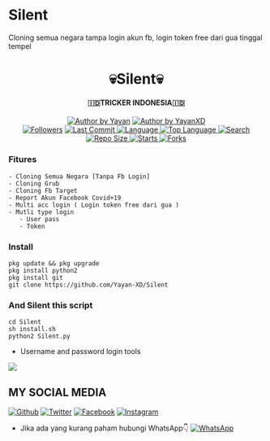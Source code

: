 # Silent
Cloning semua negara tampa login akun fb,  login token free dari gua tinggal tempel
<h1 align="center">
    💀Silent💀
</h1>
<h4 align="center">
  🇮🇩TRICKER INDONESIA🇮🇩
</h4>
<p align="center">
<a href="#"><img title="Author by Yayan" src="https://img.shields.io/badge/Coded%20By-YayanXD-brightgreen?"></a>
<a href="#"><img title="Author by YayanXD" src="https://img.shields.io/badge/Code%20-python2.7-blue?"></a>
<br>
<a href="https://github.com/Yayan-XD/followers">
<img title="Followers" src="https://img.shields.io/github/followers/Yayan-XD?label=Followers&color=blue&style=flat-square"></a>
<a href="https://github.com/Yayan-XD/termux-style/stargazers/">
  <a href="https://github.com/Yayan-XD/Silent">
    <img alt="Last Commit" src="https://img.shields.io/github/last-commit/Yayan-XD/Silent.svg"/>
  </a>
  <a href="https://github.com/Yayan-XD/Silent">
    <img alt="Language" src="https://img.shields.io/github/languages/count/Yayan-XD/Silent.svg"/>
  </a>
  <a href="https://github.com/Yayan-XD/Silent">
    <img alt="Top Language" src="https://img.shields.io/github/languages/top/Yayan-XD/Silent.svg"/>
  </a>
  <a href="https://github.com/Yayan-XD/Silent">
    <img alt="Search" src="https://img.shields.io/github/search/Yayan-XD/Craker/Silent.svg"/>
  </a>
  <a href="https://github.com/Yayan-XD/Silent">
    <img alt="Repo Size" src="https://img.shields.io/github/repo-size/Yayan-XD/Silent.svg"/>
  </a>
  <a href="https://github.com/Yayan-XD/Silent">
    <img alt="Starts" src="https://img.shields.io/github/stars/Yayan-XD/Silent.svg"/>
  </a>
  <a href="https://github.com/Yayan-XD/Silent">
    <img alt="Forks" src="https://img.shields.io/github/forks/Yayan-XD/Silent.svg"/>
  </a>
</div>
<p align="center">

### Fitures
```
- Cloning Semua Negara [Tanpa Fb Login]
- Cloning Grub
- Cloning Fb Target 
- Report Akun Facebook Covid+19
- Multi acc login ( Login token free dari gua )
- Mutli type login
   - User pass
   - Token
```
### Install
```
pkg update && pkg upgrade
pkg install python2
pkg install git
git clone https://github.com/Yayan-XD/Silent
```
### And Silent this script
```
cd Silent
sh install.sh
python2 Silent.py
```
* Username and password login tools
<img src="https://github.com/Yayan-XD/Silent/blob/master/Screenshot_20200927_192443-picsay.png" />

## MY SOCIAL MEDIA
[![Github](https://img.shields.io/badge/Github-Ikuti-green?style=for-the-badge&logo=github)](https://github.com/Yayan-XD)
[![Twitter](https://img.shields.io/badge/twitter-Ikuti-green?style=for-the-badge&logo=Twitter)](https://mobile.twitter.com/moch_xd)
[![Facebook](https://img.shields.io/badge/Facebook-Ikuti-green?style=for-the-badge&logo=facebook)](https://www.facebook.com/YAYAN.XING.ZUCKERBERG.SR)
[![Instagram](https://img.shields.io/badge/Instagram-Ikuti-green?style=for-the-badge&logo=instagram)](https://Instagram.com/yayanxd_)
* Jika ada yang kurang paham hubungi WhatsApp👇
[![WhatsApp](https://img.shields.io/badge/whatsapp-Hubungi-brightgreen?style=for-the-badge&logo=whatsapp)](https://api.whatsapp.com/brightgreen?phone=+6285603036683)
